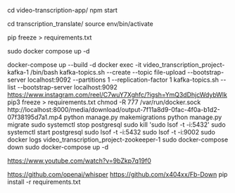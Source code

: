 cd video-transcription-app/
npm start

cd transcription_translate/
source env/bin/activate

pip freeze > requirements.txt

sudo docker compose up -d
 
docker-compose up --build -d
docker exec -it video_transcription_project-kafka-1 /bin/bash
kafka-topics.sh --create --topic file-upload --bootstrap-server localhost:9092 --partitions 1 --replication-factor 1
kafka-topics.sh --list --bootstrap-server localhost:9092
https://www.instagram.com/reel/C7wuY7Xghfc/?igsh=YmQ3dDhjcWdybWlk
pip3 freeze > requirements.txt 
chmod -R 777 /var/run/docker.sock
http://localhost:8000/media/download/output-7f11a8d9-0fac-4f0a-b1d2-07f38195d7a1.mp4
python manage.py makemigrations
python manage.py migrate
sudo systemctl stop postgresql
sudo kill 'sudo lsof -t -i:5432'
sudo systemctl start postgresql
sudo lsof -t -i:5432
sudo lsof -t -i:9002
sudo docker logs video_transcription_project-zookeeper-1
sudo docker-compose down
sudo docker-compose up -d




https://www.youtube.com/watch?v=9bZkp7q19f0

https://github.com/openai/whisper
https://github.com/x404xx/Fb-Down
pip install -r requirements.txt
